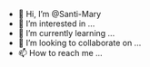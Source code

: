 - 👋 Hi, I’m @Santi-Mary
- 👀 I’m interested in ...
- 🌱 I’m currently learning ...
- 💞️ I’m looking to collaborate on ...
- 📫 How to reach me ...

<!---
Santi-Mary/Santi-Mary is a ✨ special ✨ repository because its `README.md` (this file) appears on your GitHub profile.
You can click the Preview link to take a look at your changes.
--->
